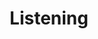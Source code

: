---
title: Listening

content:
    items: '@self.children'
    order:
      by: folder
      dir: desc
    limit: 12
    pagination: true
---